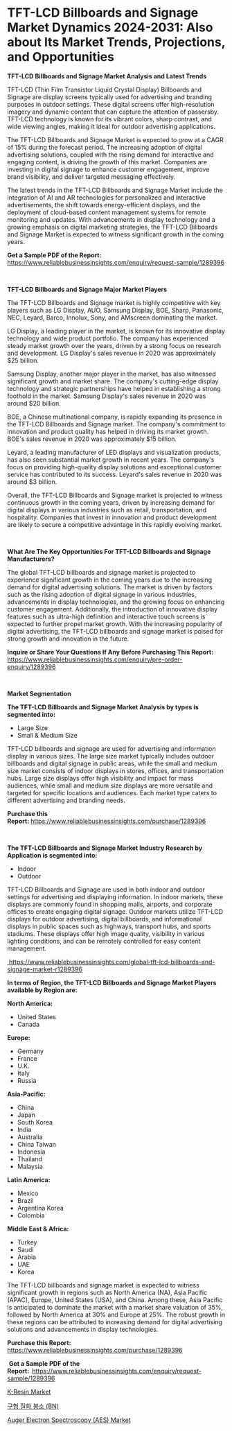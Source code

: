 <p><h1>TFT-LCD Billboards and Signage Market Dynamics 2024-2031: Also about Its Market Trends, Projections, and Opportunities</h1></p><p><strong>TFT-LCD Billboards and Signage Market Analysis and Latest Trends</strong></p>
<p><p>TFT-LCD (Thin Film Transistor Liquid Crystal Display) Billboards and Signage are display screens typically used for advertising and branding purposes in outdoor settings. These digital screens offer high-resolution imagery and dynamic content that can capture the attention of passersby. TFT-LCD technology is known for its vibrant colors, sharp contrast, and wide viewing angles, making it ideal for outdoor advertising applications.</p><p>The TFT-LCD Billboards and Signage Market is expected to grow at a CAGR of 15% during the forecast period. The increasing adoption of digital advertising solutions, coupled with the rising demand for interactive and engaging content, is driving the growth of this market. Companies are investing in digital signage to enhance customer engagement, improve brand visibility, and deliver targeted messaging effectively.</p><p>The latest trends in the TFT-LCD Billboards and Signage Market include the integration of AI and AR technologies for personalized and interactive advertisements, the shift towards energy-efficient displays, and the deployment of cloud-based content management systems for remote monitoring and updates. With advancements in display technology and a growing emphasis on digital marketing strategies, the TFT-LCD Billboards and Signage Market is expected to witness significant growth in the coming years.</p></p>
<p><strong>Get a Sample PDF of the Report:&nbsp;</strong> <a href="https://www.reliablebusinessinsights.com/enquiry/request-sample/1289396">https://www.reliablebusinessinsights.com/enquiry/request-sample/1289396</a></p>
<p>&nbsp;</p>
<p><strong>TFT-LCD Billboards and Signage Major Market Players</strong></p>
<p><p>The TFT-LCD Billboards and Signage market is highly competitive with key players such as LG Display, AUO, Samsung Display, BOE, Sharp, Panasonic, NEC, Leyard, Barco, Innolux, Sony, and AMscreen dominating the market. </p><p>LG Display, a leading player in the market, is known for its innovative display technology and wide product portfolio. The company has experienced steady market growth over the years, driven by a strong focus on research and development. LG Display's sales revenue in 2020 was approximately $25 billion.</p><p>Samsung Display, another major player in the market, has also witnessed significant growth and market share. The company's cutting-edge display technology and strategic partnerships have helped in establishing a strong foothold in the market. Samsung Display's sales revenue in 2020 was around $20 billion.</p><p>BOE, a Chinese multinational company, is rapidly expanding its presence in the TFT-LCD Billboards and Signage market. The company's commitment to innovation and product quality has helped in driving its market growth. BOE's sales revenue in 2020 was approximately $15 billion.</p><p>Leyard, a leading manufacturer of LED displays and visualization products, has also seen substantial market growth in recent years. The company's focus on providing high-quality display solutions and exceptional customer service has contributed to its success. Leyard's sales revenue in 2020 was around $3 billion.</p><p>Overall, the TFT-LCD Billboards and Signage market is projected to witness continuous growth in the coming years, driven by increasing demand for digital displays in various industries such as retail, transportation, and hospitality. Companies that invest in innovation and product development are likely to secure a competitive advantage in this rapidly evolving market.</p></p>
<p>&nbsp;</p>
<p><strong>What Are The Key Opportunities For TFT-LCD Billboards and Signage Manufacturers?</strong></p>
<p><p>The global TFT-LCD billboards and signage market is projected to experience significant growth in the coming years due to the increasing demand for digital advertising solutions. The market is driven by factors such as the rising adoption of digital signage in various industries, advancements in display technologies, and the growing focus on enhancing customer engagement. Additionally, the introduction of innovative display features such as ultra-high definition and interactive touch screens is expected to further propel market growth. With the increasing popularity of digital advertising, the TFT-LCD billboards and signage market is poised for strong growth and innovation in the future.</p></p>
<p><strong>Inquire or Share Your Questions If Any Before Purchasing This Report:</strong> <a href="https://www.reliablebusinessinsights.com/enquiry/pre-order-enquiry/1289396">https://www.reliablebusinessinsights.com/enquiry/pre-order-enquiry/1289396</a></p>
<p>&nbsp;</p>
<p><strong>Market Segmentation</strong></p>
<p><strong>The TFT-LCD Billboards and Signage Market Analysis by types is segmented into:</strong></p>
<p><ul><li>Large Size</li><li>Small & Medium Size</li></ul></p>
<p><p>TFT-LCD billboards and signage are used for advertising and information display in various sizes. The large size market typically includes outdoor billboards and digital signage in public areas, while the small and medium size market consists of indoor displays in stores, offices, and transportation hubs. Large size displays offer high visibility and impact for mass audiences, while small and medium size displays are more versatile and targeted for specific locations and audiences. Each market type caters to different advertising and branding needs.</p></p>
<p><strong>Purchase this Report:&nbsp;</strong><a href="https://www.reliablebusinessinsights.com/purchase/1289396">https://www.reliablebusinessinsights.com/purchase/1289396</a></p>
<p>&nbsp;</p>
<p><strong>The TFT-LCD Billboards and Signage Market Industry Research by Application is segmented into:</strong></p>
<p><ul><li>Indoor</li><li>Outdoor</li></ul></p>
<p><p>TFT-LCD Billboards and Signage are used in both indoor and outdoor settings for advertising and displaying information. In indoor markets, these displays are commonly found in shopping malls, airports, and corporate offices to create engaging digital signage. Outdoor markets utilize TFT-LCD displays for outdoor advertising, digital billboards, and informational displays in public spaces such as highways, transport hubs, and sports stadiums. These displays offer high image quality, visibility in various lighting conditions, and can be remotely controlled for easy content management.</p></p>
<p><a href="https://www.reliablebusinessinsights.com/global-tft-lcd-billboards-and-signage-market-r1289396">&nbsp;https://www.reliablebusinessinsights.com/global-tft-lcd-billboards-and-signage-market-r1289396</a></p>
<p><strong>In terms of Region, the TFT-LCD Billboards and Signage Market Players available by Region are:</strong></p>
<p>
    <p> <strong> North America: </strong>
        <ul>
            <li>United States</li>
            <li>Canada</li>
        </ul>
        </p> 
    <p> <strong> Europe: </strong>
        <ul>
            <li>Germany</li>
            <li>France</li>
            <li>U.K.</li>
            <li>Italy</li>
            <li>Russia</li>
        </ul>
        </p> 
    <p> <strong> Asia-Pacific: </strong>
        <ul>
            <li>China</li>
            <li>Japan</li>
            <li>South Korea</li>
            <li>India</li>
            <li>Australia</li>
            <li>China Taiwan</li>
            <li>Indonesia</li>
            <li>Thailand</li>
            <li>Malaysia</li>
        </ul>
        </p> 
    <p> <strong> Latin America: </strong>
        <ul>
            <li>Mexico</li>
            <li>Brazil</li>
            <li>Argentina Korea</li>
            <li>Colombia</li>
        </ul>
        </p> 
    <p> <strong> Middle East & Africa: </strong>
        <ul>
            <li>Turkey</li>
            <li>Saudi</li>
            <li>Arabia</li>
            <li>UAE</li>
            <li>Korea</li>
        </ul>
    </p>
    </p>
<p><p>The TFT-LCD billboards and signage market is expected to witness significant growth in regions such as North America (NA), Asia Pacific (APAC), Europe, United States (USA), and China. Among these, Asia Pacific is anticipated to dominate the market with a market share valuation of 35%, followed by North America at 30% and Europe at 25%. The robust growth in these regions can be attributed to increasing demand for digital advertising solutions and advancements in display technologies.</p></p>
<p><strong>Purchase this Report: </strong><a href="https://www.reliablebusinessinsights.com/purchase/1289396">https://www.reliablebusinessinsights.com/purchase/1289396</a></p>
<p>&nbsp;<strong>Get a Sample PDF of the Report:&nbsp;&nbsp;</strong><a href="https://www.reliablebusinessinsights.com/enquiry/request-sample/1289396">https://www.reliablebusinessinsights.com/enquiry/request-sample/1289396</a></p>
<p><strong></strong></p>
<p><p><a href="https://github.com/alexcrou8/Market-Research-Report-List-1/blob/main/k-resin-market.md">K-Resin Market</a></p><p><a href="https://medium.com/@sybleferry/%EA%B5%AC%EC%B2%B4%EC%A0%81%EC%9D%B8-%EB%B6%95%EC%86%8C%EC%A7%88%EC%86%8C-bn-%EC%8B%9C%EC%9E%A5-%EC%A1%B0%EC%82%AC-%EB%B3%B4%EA%B3%A0%EC%84%9C%EC%97%90%EB%8A%94-%EC%8B%9C%EC%9E%A5-%EA%B7%9C%EB%AA%A8-%EC%A0%90%EC%9C%A0%EC%9C%A8-%EB%B0%8F-%EC%84%B1%EC%9E%A5%EB%A5%A0%EC%97%90-%EB%8C%80%ED%95%9C-%EB%B6%84%EC%84%9D%EC%9D%B4-%ED%8F%AC%ED%95%A8%EB%90%98%EC%96%B4-%EC%9E%88%EC%9C%BC%EB%A9%B0-2024%EB%85%84%EB%B6%80%ED%84%B0-2031%EB%85%84%EA%B9%8C%EC%A7%80-cagr%EB%A1%9C-%EC%98%88%EC%83%81%EB%90%9C%EB%8B%A4-ff46df085053">구형 질화 붕소 (BN)</a></p><p><a href="https://github.com/Krdamani25/Market-Research-Report-List-1/blob/main/auger-electron-spectroscopy-aes-market.md">Auger Electron Spectroscopy (AES) Market</a></p></p>